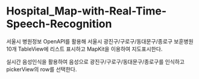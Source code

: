 # Hospital_Map-with-Real-Time-Speech-Recognition
서울시 병원정보 OpenAPI를 활용해 서울시 광진구/구로구/동대문구/종로구 보훈병원 10개 TableView에 리스트 표시하고 MapKit을 이용하여 지도표시한다.

실시간 음성인식을 활용하여 음성으로 광진구/구로구/동대문구/종로구를 인식하고 pickerView의 row를 선택한다.
